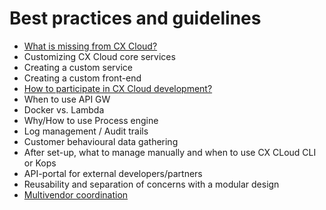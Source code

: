 # Best practices and guidelines

* [What is missing from CX Cloud?](what-is-missing.md)
* Customizing CX Cloud core services
* Creating a custom service 
* Creating a custom front-end
* [How to participate in CX Cloud development?](how-to-participate.md)
* When to use API GW
* Docker vs. Lambda
* Why/How to use Process engine
* Log management / Audit trails
* Customer behavioural data gathering
* After set-up, what to manage manually and when to use CX CLoud CLI or Kops
* API-portal for external developers/partners
* Reusability and separation of concerns with a modular design
* [Multivendor coordination](multivendor-coordination.md)

